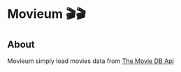 # Movieum 🎬🎬

## About
Movieum simply load movies data from [The Movie DB Api](https://developers.themoviedb.org/4/getting-started/authorization)
